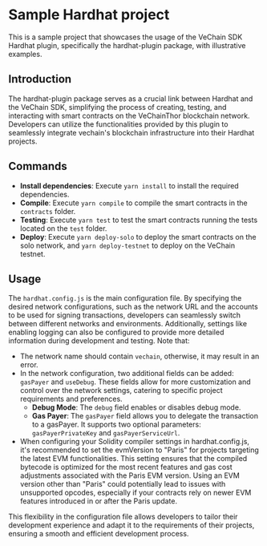 # Sample Hardhat project

This is a sample project that showcases the usage of the VeChain SDK Hardhat plugin, specifically the hardhat-plugin package, with illustrative examples.

## Introduction

The hardhat-plugin package serves as a crucial link between Hardhat and the VeChain SDK, simplifying the process of creating, testing, and interacting with smart contracts on the VeChainThor blockchain network. Developers can utilize the functionalities provided by this plugin to seamlessly integrate vechain's blockchain infrastructure into their Hardhat projects.

## Commands

- **Install dependencies**: Execute `yarn install` to install the required dependencies.
- **Compile**: Execute `yarn compile` to compile the smart contracts in the `contracts` folder.
- **Testing**: Execute `yarn test` to test the smart contracts running the tests located on the `test` folder.
- **Deploy**: Execute `yarn deploy-solo` to deploy the smart contracts on the solo network, and `yarn deploy-testnet` to deploy on the VeChain testnet. 

## Usage

The `hardhat.config.js` is the main configuration file. By specifying the desired network configurations, such as the network URL and the accounts to be used for signing transactions, developers can seamlessly switch between different networks and environments. Additionally, settings like enabling logging can also be configured to provide more detailed information during development and testing. 
Note that:

- The network name should contain `vechain`, otherwise, it may result in an error.
- In the network configuration, two additional fields can be added: `gasPayer` and `useDebug`. These fields allow for more customization and control over the network settings, catering to specific project requirements and preferences.
   - **Debug Mode**: The `debug` field enables or disables debug mode.
   - **Gas Payer**: The `gasPayer` field allows you to delegate the transaction to a gasPayer. It supports two optional parameters: `gasPayerPrivateKey` and `gasPayerServiceUrl`.
- When configuring your Solidity compiler settings in hardhat.config.js, it's recommended to set the evmVersion to "Paris" for projects targeting the latest EVM functionalities. This setting ensures that the compiled bytecode is optimized for the most recent features and gas cost adjustments associated with the Paris EVM version. Using an EVM version other than "Paris" could potentially lead to issues with unsupported opcodes, especially if your contracts rely on newer EVM features introduced in or after the Paris update.

This flexibility in the configuration file allows developers to tailor their development experience and adapt it to the requirements of their projects, ensuring a smooth and efficient development process.
